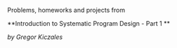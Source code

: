 Problems, homeworks and projects from

**Introduction to Systematic Program Design - Part 1 **

_by Gregor Kiczales_
